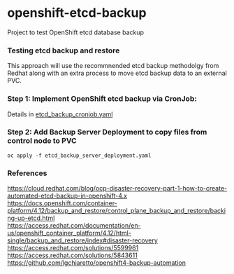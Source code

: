 # openshift-etcd-backup
Project to test OpenShift etcd database backup

### Testing etcd backup and restore 
This approach will use the recommnended etcd backup methodolgy from Redhat along with an extra process to move etcd backup data to an external PVC.<br>

### Step 1: Implement OpenShift etcd backup via CronJob:
Details in [etcd_backup_cronjob.yaml](/etcd_backup_cronjob.yaml)

### Step 2: Add Backup Server Deployment to copy files from control node to PVC
```
oc apply -f etcd_backup_server_deployment.yaml
```
### References
https://cloud.redhat.com/blog/ocp-disaster-recovery-part-1-how-to-create-automated-etcd-backup-in-openshift-4.x <br>
https://docs.openshift.com/container-platform/4.12/backup_and_restore/control_plane_backup_and_restore/backing-up-etcd.html <br>
https://access.redhat.com/documentation/en-us/openshift_container_platform/4.12/html-single/backup_and_restore/index#disaster-recovery <br>
https://access.redhat.com/solutions/5599961 <br>
https://access.redhat.com/solutions/5843611 <br>
https://github.com/lgchiaretto/openshift4-backup-automation <br>